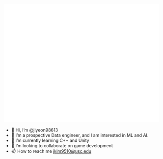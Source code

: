 <picture>
  <img src="/github-metrics.svg" alt="Metrics">
</picture>

- 👋 Hi, I’m @jiyeon98613
- 👀 I’m a prospective Data engineer, and I am interested in ML and AI.
- 🌱 I’m currently learning C++ and Unity
- 💞️ I’m looking to collaborate on game development
- 📫 How to reach me jkim9510@usc.edu

<!---
jiyeon98613/jiyeon98613 is a ✨ special ✨ repository because its `README.md` (this file) appears on your GitHub profile.
You can click the Preview link to take a look at your changes.
--->
